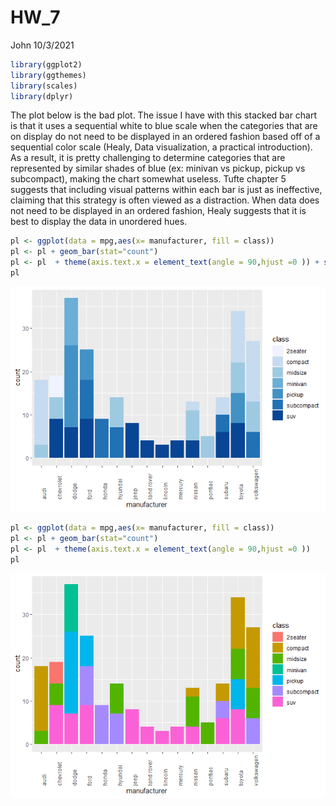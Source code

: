 HW\_7
================
John
10/3/2021

``` r
library(ggplot2)
library(ggthemes)
library(scales)
library(dplyr)
```

The plot below is the bad plot. The issue I have with this stacked bar
chart is that it uses a sequential white to blue scale when the
categories that are on display do not need to be displayed in an ordered
fashion based off of a sequential color scale (Healy, Data
visualization, a practical introduction). As a result, it is pretty
challenging to determine categories that are represented by similar
shades of blue (ex: minivan vs pickup, pickup vs subcompact), making the
chart somewhat useless. Tufte chapter 5 suggests that including visual
patterns within each bar is just as ineffective, claiming that this
strategy is often viewed as a distraction. When data does not need to be
displayed in an ordered fashion, Healy suggests that it is best to
display the data in unordered hues.

``` r
pl <- ggplot(data = mpg,aes(x= manufacturer, fill = class))
pl <- pl + geom_bar(stat="count")
pl <- pl  + theme(axis.text.x = element_text(angle = 90,hjust =0 )) + scale_fill_brewer()
pl
```

![](HW_7_files/figure-gfm/unnamed-chunk-2-1.png)<!-- -->

``` r
pl <- ggplot(data = mpg,aes(x= manufacturer, fill = class))
pl <- pl + geom_bar(stat="count")
pl <- pl  + theme(axis.text.x = element_text(angle = 90,hjust =0 ))
pl
```

![](HW_7_files/figure-gfm/unnamed-chunk-3-1.png)<!-- -->

